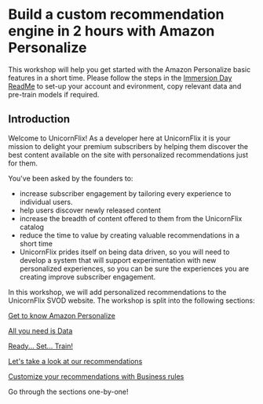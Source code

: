 # Build a custom recommendation engine in 2 hours with Amazon Personalize

This workshop will help you get started with the Amazon Personalize basic features in a short time. Please follow the steps in the [Immersion Day ReadMe](../README.md) to set-up your account and evironment, copy relevant data and pre-train models if required.

## Introduction

Welcome to UnicornFlix! As a developer here at UnicornFlix it is your mission to delight your premium subscribers by helping them discover the best content available on the site with personalized recommendations just for them.

You've been asked by the founders to:

* increase subscriber engagement by tailoring every experience to individual users.
* help users discover newly released content
* increase the breadth of content offered to them from the UnicornFlix catalog
* reduce the time to value by creating valuable recommendations in a short time
* UnicornFlix prides itself on being data driven, so you will need to develop a system that will support experimentation with new personalized experiences, so you can be sure the experiences you are creating improve subscriber engagement.

In this workshop, we will add personalized recommendations to the UnicornFlix SVOD website. The workshop is split into the following sections:

[Get to know Amazon Personalize](./00_Introduction_to_Amazon_Personalize.md)

[All you need is Data](./01_Data.ipynb)

[Ready... Set... Train!](./02_Training.ipynb)

[Let's take a look at our recommendations](./03_Inference.ipynb)

[Customize your recommendations with Business rules](./04_Clean_Up.ipynb)

Go through the sections one-by-one!

